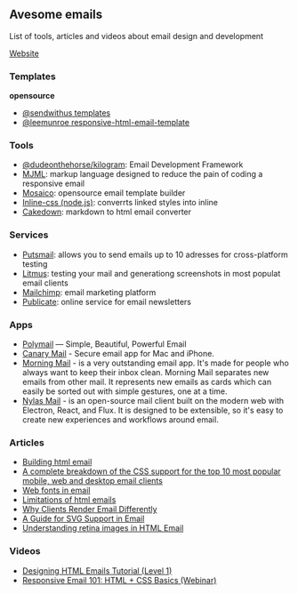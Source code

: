 ## Avesome emails
List of tools, articles and videos about email design and development

[Website](https://caspian-seagull.github.io/avesome-emails/)

### Templates
__opensource__
* [@sendwithus templates](https://github.com/sendwithus/templates)
* [@leemunroe responsive-html-email-template](https://github.com/leemunroe/responsive-html-email-template)

### Tools
* [@dudeonthehorse/kilogram](https://github.com/dudeonthehorse/kilogram): Email Development Framework
* [MJML](https://mjml.io): markup language designed to reduce the pain of coding a responsive email
* [Mosaico](https://mosaico.io/): opensource email template builder
* [Inline-css (node.js)](https://github.com/jonkemp/inline-css): converrts linked styles into inline
* [Cakedown](http://cakedown.alexandredeschamps.ca): markdown to html email converter

### Services
* [Putsmail](https://putsmail.com): allows you to send emails up to 10 adresses for cross-platform testing
* [Litmus](https://litmus.com): testing your mail and generationg screenshots in most populat email clients
* [Mailchimp](https://mailchimp.com/): email marketing platform
* [Publicate](https://publicate.it): online service for email newsletters

### Apps
* [Polymail](https://polymail.io/) — Simple, Beautiful, Powerful Email
* [Canary Mail](https://canarymail.io/) - Secure email app for Mac and iPhone.
* [Morning Mail](http://mrng.me/) - is a very outstanding email app. It's made for people who always want to keep their inbox clean. Morning Mail separates new emails from other mail. It represents new emails as cards which can easily be sorted out with simple gestures, one at a time.
* [Nylas Mail](https://github.com/nylas/nylas-mail) - is an open-source mail client built on the modern web with Electron, React, and Flux. It is designed to be extensible, so it's easy to create new experiences and workflows around email.


### Articles
* [Building html email](http://www.leemunroe.com/building-html-email/)
* [A complete breakdown of the CSS support for the top 10 most popular mobile, web and desktop email clients](https://www.campaignmonitor.com/css/)
* [Web fonts in email](https://www.campaignmonitor.com/resources/guides/web-fonts-in-email/)
* [Limitations of html emails](http://kb.mailchimp.com/campaigns/design/limitations-of-html-email)
* [Why Clients Render Email Differently](https://blog.mailchimp.com/why-clients-render-email-differently/)
* [A Guide for SVG Support in Email](https://css-tricks.com/a-guide-on-svg-support-in-email/)
* [Understanding retina images in HTML Email](https://savvyinbox.com/8bba8de8df58)

### Videos
* [Designing HTML Emails Tutorial (Level 1)](https://www.youtube.com/watch?v=vsQmiTe_GLQ)
* [Responsive Email 101: HTML + CSS Basics (Webinar)](https://www.youtube.com/watch?v=urgD_dwm-0E)
